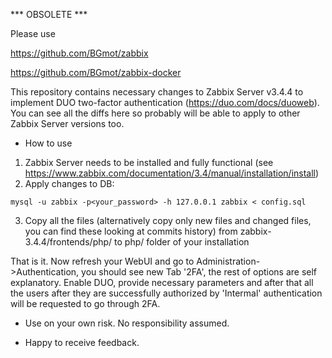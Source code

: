 *** OBSOLETE ***

Please use

https://github.com/BGmot/zabbix

https://github.com/BGmot/zabbix-docker


This repository contains necessary changes to Zabbix Server v3.4.4 to implement DUO two-factor authentication (https://duo.com/docs/duoweb). You can see all the diffs here so probably will be able to apply to other Zabbix Server versions too.
 
* How to use
1) Zabbix Server needs to be installed and fully functional (see https://www.zabbix.com/documentation/3.4/manual/installation/install)
2) Apply changes to DB:
```
mysql -u zabbix -p<your_password> -h 127.0.0.1 zabbix < config.sql
```
3) Copy all the files (alternatively copy only new files and changed files, you can find these looking at commits history) from zabbix-3.4.4/frontends/php/ to php/ folder of your installation

That is it. Now refresh your WebUI and go to Administration->Authentication, you should see new Tab '2FA', the rest of options are self explanatory. Enable DUO, provide necessary parameters and after that all the users after they are successfully authorized by 'Intermal' authentication will be requested to go through 2FA.

* Use on your own risk. No responsibility assumed.

* Happy to receive feedback.
